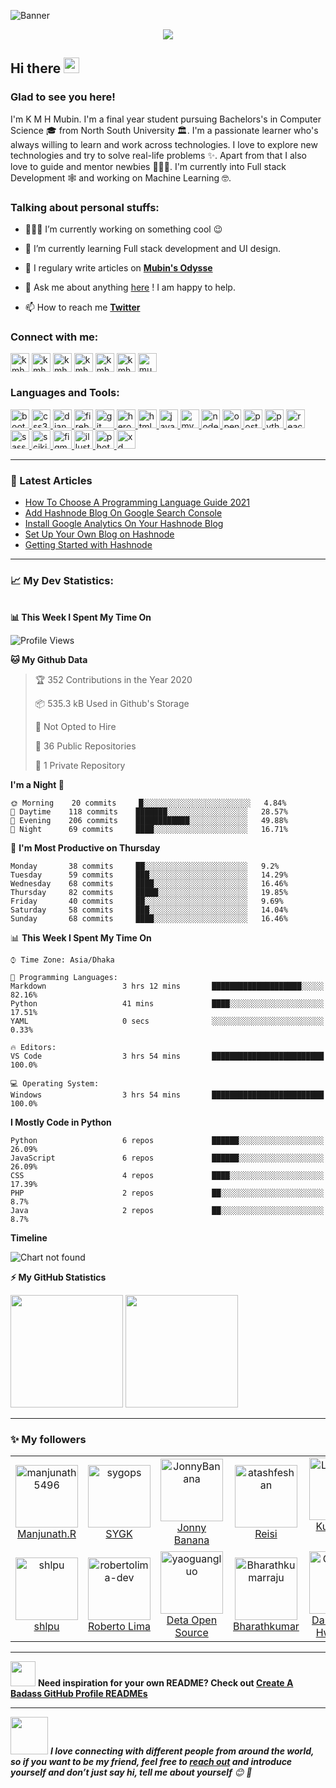 ![Banner](https://github.com/kmhmubin/kmhmubin/blob/master/GitHub-Profile-Cover.jpg)

<!-- visitor counter -->
<p align="center"> 
  <img src="https://profile-counter.glitch.me/kmhmubin/count.svg" />
</p>

<!-- welcome message -->
<h2>Hi there <img src="https://media.giphy.com/media/hvRJCLFzcasrR4ia7z/giphy.gif" width="25px"></h2>

<h3>Glad to see you here!</h3>

<!-- About me -->
<p>
I'm K M H Mubin. I'm a final year student pursuing Bachelors's in Computer Science 🎓 from North South University 🏛. I'm a passionate learner who's always willing to learn and work across technologies. I love to explore new technologies and try to solve real-life problems ✨. Apart from that I also love to guide and mentor newbies 👨🏻‍💻. I'm currently into Full stack Development 🕸️ and working on Machine Learning 🤓.
</p>

<!-- Personal Stuffs -->
<h3> Talking about personal stuffs:</h3>

- 👨🏽‍💻 I’m currently working on something cool 😉

- 🌱 I’m currently learning Full stack development and UI design.

- 📝 I regulary write articles on **[Mubin's Odysse](https://mubinsodyssey.com)**

- 💬 Ask me about anything [here](https://t.me/kmhmubin) ! I am happy to help.

- 📫 How to reach me **[Twitter](http://twitter.com/kmhmubin)**

<!-- Connect with me -->
<h3 align="left">Connect with me:</h3>
<p align="left">

<a href="https://twitter.com/kmhmubin" target="blank"><img align="center" src="https://github.com/kmhmubin/kmhmubin/blob/master/assets/twitter.svg" alt="kmhmubin" height="30" width="30" /></a>
<a href="https://linkedin.com/in/kmhmubin" target="blank"><img align="center" src="https://github.com/kmhmubin/kmhmubin/blob/master/assets/linkedin.svg" alt="kmhmubin" height="30" width="30" /></a>
<a href="https://fb.com/kmhmubin" target="blank"><img align="center" src="https://github.com/kmhmubin/kmhmubin/blob/master/assets/facebook.svg" alt="kmhmubin" height="30" width="30" /></a>
<a href="https://instagram.com/kmhmubin" target="blank"><img align="center" src="https://github.com/kmhmubin/kmhmubin/blob/master/assets/instagram.svg" alt="kmhmubin" height="30" width="30" /></a>
<a href="https://hashnode.com/@kmhmubin" target="blank"><img align="center" src="https://github.com/kmhmubin/kmhmubin/blob/master/assets/hashnode.svg" alt="kmhmubin" height="30" width="30" /></a>
<a href="https://dev.to/kmhmubin" target="blank"><img align="center" src="https://github.com/kmhmubin/kmhmubin/blob/master/assets/dev.svg" alt="kmhmubin" height="30" width="30" /></a>
<a href="https://mubinsodyssey.com" target="blank"><img align="center" src="https://github.com/kmhmubin/kmhmubin/blob/master/assets/mubinsodyssey.svg" alt="mubinsodyssey" height="30" width="30" /></a>
</p>

<!-- Languages and tools -->
<h3 align="left">Languages and Tools:</h3>
<p align="left"> <a href="https://getbootstrap.com" target="_blank"> <img src="https://devicons.github.io/devicon/devicon.git/icons/bootstrap/bootstrap-plain.svg" alt="bootstrap" width="30" height="30"/> </a> <a href="https://www.w3schools.com/css/" target="_blank"> <img src="https://devicons.github.io/devicon/devicon.git/icons/css3/css3-original-wordmark.svg" alt="css3" width="30" height="30"/> </a> <a href="https://www.djangoproject.com/" target="_blank"> <img src="https://devicons.github.io/devicon/devicon.git/icons/django/django-original.svg" alt="django" width="30" height="30"/> </a> <a href="https://firebase.google.com/" target="_blank"> <img src="https://www.vectorlogo.zone/logos/firebase/firebase-icon.svg" alt="firebase" width="30" height="30"/> </a> <a href="https://git-scm.com/" target="_blank"> <img src="https://www.vectorlogo.zone/logos/git-scm/git-scm-icon.svg" alt="git" width="30" height="30"/> </a> <a href="https://heroku.com" target="_blank"> <img src="https://www.vectorlogo.zone/logos/heroku/heroku-icon.svg" alt="heroku" width="30" height="30"/> </a> <a href="https://www.w3.org/html/" target="_blank"> <img src="https://devicons.github.io/devicon/devicon.git/icons/html5/html5-original-wordmark.svg" alt="html5" width="30" height="30"/> </a> <a href="https://developer.mozilla.org/en-US/docs/Web/JavaScript" target="_blank"> <img src="https://devicons.github.io/devicon/devicon.git/icons/javascript/javascript-original.svg" alt="javascript" width="30" height="30"/> </a> <a href="https://www.mysql.com/" target="_blank"> <img src="https://devicons.github.io/devicon/devicon.git/icons/mysql/mysql-original-wordmark.svg" alt="mysql" width="30" height="30"/> </a> <a href="https://nodejs.org" target="_blank"> <img src="https://devicons.github.io/devicon/devicon.git/icons/nodejs/nodejs-original-wordmark.svg" alt="nodejs" width="30" height="30"/> </a> <a href="https://opencv.org/" target="_blank"> <img src="https://www.vectorlogo.zone/logos/opencv/opencv-icon.svg" alt="opencv" width="30" height="30"/> </a> <a href="https://www.postgresql.org" target="_blank"> <img src="https://devicons.github.io/devicon/devicon.git/icons/postgresql/postgresql-original-wordmark.svg" alt="postgresql" width="30" height="30"/> </a> <a href="https://www.python.org" target="_blank"> <img src="https://devicons.github.io/devicon/devicon.git/icons/python/python-original.svg" alt="python" width="30" height="30"/> </a> <a href="https://reactjs.org/" target="_blank"> <img src="https://devicons.github.io/devicon/devicon.git/icons/react/react-original-wordmark.svg" alt="react" width="30" height="30"/> </a> <a href="https://sass-lang.com" target="_blank"> <img src="https://devicons.github.io/devicon/devicon.git/icons/sass/sass-original.svg" alt="sass" width="30" height="30"/> </a> <a href="https://scikit-learn.org/" target="_blank"> <img src="https://upload.wikimedia.org/wikipedia/commons/0/05/Scikit_learn_logo_small.svg" alt="scikit_learn" width="30" height="30"/> </a> <a href="https://www.figma.com/" target="_blank"> <img src="https://www.vectorlogo.zone/logos/figma/figma-icon.svg" alt="figma" width="30" height="30"/> </a> <a href="https://www.adobe.com/in/products/illustrator.html" target="_blank"> <img src="https://www.vectorlogo.zone/logos/adobe_illustrator/adobe_illustrator-icon.svg" alt="illustrator" width="30" height="30"/> </a> <a href="https://www.photoshop.com/en" target="_blank"> <img src="https://devicons.github.io/devicon/devicon.git/icons/photoshop/photoshop-plain.svg" alt="photoshop" width="30" height="30"/> </a> <a href="https://www.adobe.com/products/xd.html" target="_blank"> <img src="https://cdn.worldvectorlogo.com/logos/adobe-xd.svg" alt="xd" width="30" height="30"/> </a>
</p>

---

<!-- Latest articles -->

### 📕 Latest Articles
<!-- BLOG-POST-LIST:START -->
- [How To Choose A Programming Language Guide 2021](https://mubinsodyssey.com/how-to-choose-a-programming-language-guide-2021)
- [Add Hashnode Blog On Google Search Console](https://mubinsodyssey.com/add-hashnode-blog-on-google-search-console)
- [Install Google Analytics On Your Hashnode Blog](https://mubinsodyssey.com/install-google-analytics-on-your-hashnode-blog)
- [Set Up Your Own Blog on Hashnode](https://mubinsodyssey.com/set-up-your-own-blog-on-hashnode)
- [Getting Started with Hashnode](https://mubinsodyssey.com/getting-started-with-hashnode)
<!-- BLOG-POST-LIST:END -->

---
<!-- Stats -->
<h3>📈 My Dev Statistics: </h3>

<br />
<!-- waka time stats-->
<b>📊 This Week I Spent My Time On</b>

<!--START_SECTION:waka-->
![Profile Views](http://img.shields.io/badge/Profile%20Views-154-blue)

**🐱 My Github Data** 

> 🏆 352 Contributions in the Year 2020
 > 
> 📦 535.3 kB Used in Github's Storage 
 > 
> 🚫 Not Opted to Hire
 > 
> 📜 36 Public Repositories
 > 
> 🔑 1 Private Repository 
 > 
**I'm a Night 🦉** 

```text
🌞 Morning    20 commits     █░░░░░░░░░░░░░░░░░░░░░░░░   4.84% 
🌆 Daytime    118 commits    ███████░░░░░░░░░░░░░░░░░░   28.57% 
🌃 Evening    206 commits    ████████████░░░░░░░░░░░░░   49.88% 
🌙 Night      69 commits     ████░░░░░░░░░░░░░░░░░░░░░   16.71%

```
📅 **I'm Most Productive on Thursday** 

```text
Monday       38 commits     ██░░░░░░░░░░░░░░░░░░░░░░░   9.2% 
Tuesday      59 commits     ███░░░░░░░░░░░░░░░░░░░░░░   14.29% 
Wednesday    68 commits     ████░░░░░░░░░░░░░░░░░░░░░   16.46% 
Thursday     82 commits     █████░░░░░░░░░░░░░░░░░░░░   19.85% 
Friday       40 commits     ██░░░░░░░░░░░░░░░░░░░░░░░   9.69% 
Saturday     58 commits     ███░░░░░░░░░░░░░░░░░░░░░░   14.04% 
Sunday       68 commits     ████░░░░░░░░░░░░░░░░░░░░░   16.46%

```


📊 **This Week I Spent My Time On** 

```text
⌚︎ Time Zone: Asia/Dhaka

💬 Programming Languages: 
Markdown                 3 hrs 12 mins       ████████████████████░░░░░   82.16% 
Python                   41 mins             ████░░░░░░░░░░░░░░░░░░░░░   17.51% 
YAML                     0 secs              ░░░░░░░░░░░░░░░░░░░░░░░░░   0.33%

🔥 Editors: 
VS Code                  3 hrs 54 mins       █████████████████████████   100.0%

💻 Operating System: 
Windows                  3 hrs 54 mins       █████████████████████████   100.0%

```

**I Mostly Code in Python** 

```text
Python                   6 repos             ██████░░░░░░░░░░░░░░░░░░░   26.09% 
JavaScript               6 repos             ██████░░░░░░░░░░░░░░░░░░░   26.09% 
CSS                      4 repos             ████░░░░░░░░░░░░░░░░░░░░░   17.39% 
PHP                      2 repos             ██░░░░░░░░░░░░░░░░░░░░░░░   8.7% 
Java                     2 repos             ██░░░░░░░░░░░░░░░░░░░░░░░   8.7%

```


**Timeline**

![Chart not found](https://github.com/kmhmubin/kmhmubin/blob/master/charts/bar_graph.png) 


<!--END_SECTION:waka-->


<!-- GitHub stats -->
<b>⚡ My GitHub Statistics</b>

<p>
<!-- GitHub Stats -->
<img height="180em" src="https://github-readme-stats.vercel.app/api?username=kmhmubin&show_icons=true&hide_border=true" />

<!-- Most Used Languages -->
<img height="180em" src="https://github-readme-stats.vercel.app/api/top-langs/?username=kmhmubin&exclude_repo=KNN-Image-Classification&show_icons=true&hide_border=true&layout=compact&langs_count=8"/>
</p>

---

### :sparkles: My followers
<!--START_SECTION:top-followers-->
<table>
  <tr>
    <td align="center">
      <a href="https://github.com/manjunath5496">
        <img src="https://avatars2.githubusercontent.com/u/19967403" width="100px;" alt="manjunath5496"/>
      </a>
      <br />
      <a href="https://github.com/manjunath5496">Manjunath.R</a>
    </td>
    <td align="center">
      <a href="https://github.com/sygops">
        <img src="https://avatars2.githubusercontent.com/u/16489082" width="100px;" alt="sygops"/>
      </a>
      <br />
      <a href="https://github.com/sygops">SYGK</a>
    </td>
    <td align="center">
      <a href="https://github.com/JonnyBanana">
        <img src="https://avatars2.githubusercontent.com/u/25494368" width="100px;" alt="JonnyBanana"/>
      </a>
      <br />
      <a href="https://github.com/JonnyBanana">Jonny Banana</a>
    </td>
    <td align="center">
      <a href="https://github.com/atashfeshan">
        <img src="https://avatars2.githubusercontent.com/u/42313061" width="100px;" alt="atashfeshan"/>
      </a>
      <br />
      <a href="https://github.com/atashfeshan">Reisi</a>
    </td>
    <td align="center">
      <a href="https://github.com/LendisFabri">
        <img src="https://avatars2.githubusercontent.com/u/16249870" width="100px;" alt="LendisFabri"/>
      </a>
      <br />
      <a href="https://github.com/LendisFabri">Kuro Neko (黒猫)</a>
    </td>
    <td align="center">
      <a href="https://github.com/ihor">
        <img src="https://avatars2.githubusercontent.com/u/490943" width="100px;" alt="ihor"/>
      </a>
      <br />
      <a href="https://github.com/ihor">Ihor Burlachenko</a>
    </td>
    <td align="center">
      <a href="https://github.com/amiryeg">
        <img src="https://avatars2.githubusercontent.com/u/5389919" width="100px;" alt="amiryeg"/>
      </a>
      <br />
      <a href="https://github.com/amiryeg">Amir Yeganeh</a>
    </td>
  </tr>
  <tr>
    <td align="center">
      <a href="https://github.com/shlpu">
        <img src="https://avatars2.githubusercontent.com/u/10056444" width="100px;" alt="shlpu"/>
      </a>
      <br />
      <a href="https://github.com/shlpu">shlpu</a>
    </td>
    <td align="center">
      <a href="https://github.com/robertolima-dev">
        <img src="https://avatars2.githubusercontent.com/u/44699957" width="100px;" alt="robertolima-dev"/>
      </a>
      <br />
      <a href="https://github.com/robertolima-dev">Roberto Lima</a>
    </td>
    <td align="center">
      <a href="https://github.com/yaoguangluo">
        <img src="https://avatars2.githubusercontent.com/u/11319455" width="100px;" alt="yaoguangluo"/>
      </a>
      <br />
      <a href="https://github.com/yaoguangluo">Deta Open Source</a>
    </td>
    <td align="center">
      <a href="https://github.com/Bharathkumarraju">
        <img src="https://avatars2.githubusercontent.com/u/5610588" width="100px;" alt="Bharathkumarraju"/>
      </a>
      <br />
      <a href="https://github.com/Bharathkumarraju">Bharathkumar</a>
    </td>
    <td align="center">
      <a href="https://github.com/OkelyKodely">
        <img src="https://avatars2.githubusercontent.com/u/59099" width="100px;" alt="OkelyKodely"/>
      </a>
      <br />
      <a href="https://github.com/OkelyKodely">Daniel Dae-Hwan Cho</a>
    </td>
    <td align="center">
      <a href="https://github.com/WilliamMajanja">
        <img src="https://avatars2.githubusercontent.com/u/18480700" width="100px;" alt="WilliamMajanja"/>
      </a>
      <br />
      <a href="https://github.com/WilliamMajanja">William Majanja</a>
    </td>
    <td align="center">
      <a href="https://github.com/jestevez">
        <img src="https://avatars2.githubusercontent.com/u/775669" width="100px;" alt="jestevez"/>
      </a>
      <br />
      <a href="https://github.com/jestevez">Jose Luis Estevez</a>
    </td>
  </tr>
</table>
<!--END_SECTION:top-followers-->


---
<img src="https://media.giphy.com/media/hS3IR40sIwRl6zUyrQ/giphy.gif" width="40"> <b>Need inspiration for your own README? Check out [Create A Badass GitHub Profile READMEs](https://mubinsodyssey.com/create-a-badass-github-profile-readmes)</b>

---
<img src="https://media.giphy.com/media/LnQjpWaON8nhr21vNW/giphy.gif" width="60"> <em><b>I love connecting with different people from around the world, so if you want to be my friend, feel free to <a href="https://twitter.com/kmhmubin">reach out</a> and introduce yourself and don’t just say hi, tell me about yourself</b> 😊 💜</em>
